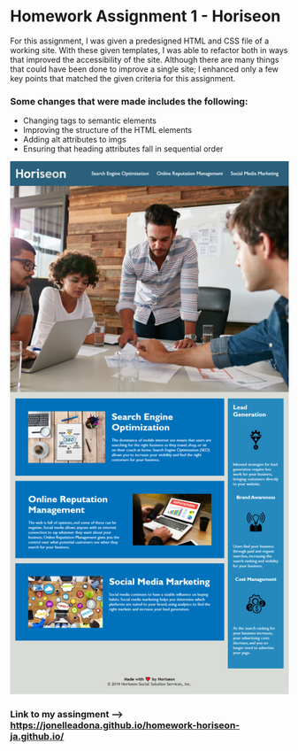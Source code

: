 # Homework Assignment 1 - Horiseon 

For this assignment, I was given a predesigned HTML and CSS file of a working site. With these given templates, I was able to refactor both in ways that improved the accessibility of the site. Although there are many things that could have been done to improve a single site; I enhanced only a few key points that matched the given criteria for this assignment. 

### Some changes that were made includes the following: 
- Changing tags to semantic elements
- Improving the structure of the HTML elements
- Adding alt attributes to imgs
- Ensuring that heading attributes fall in sequential order


![](./assets/images/horiseon_img.png)

### Link to my assingment --> https://jonelleadona.github.io/homework-horiseon-ja.github.io/
